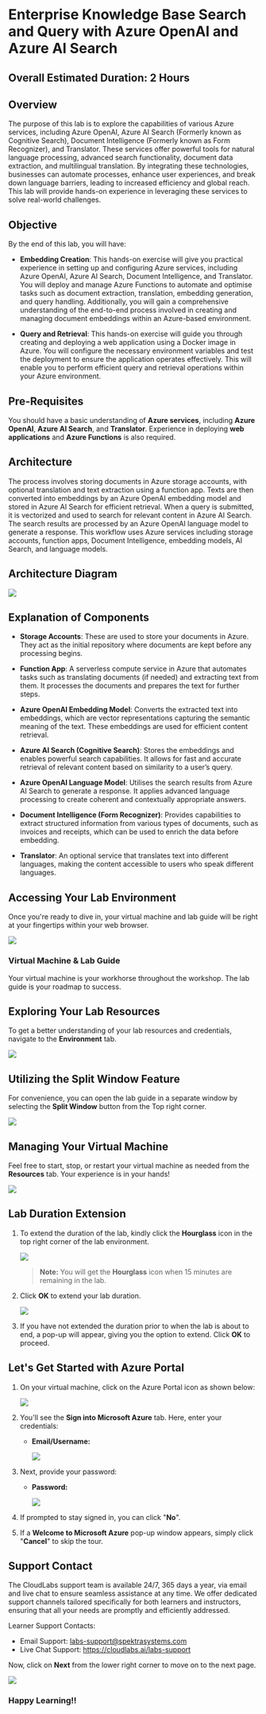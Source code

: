 # Enterprise Knowledge Base Search and Query with Azure OpenAI and Azure AI Search

## Overall Estimated Duration: 2 Hours

## Overview 
The purpose of this lab is to explore the capabilities of various Azure services, including Azure OpenAI, Azure AI Search (Formerly known as Cognitive Search), Document Intelligence (Formerly known as Form Recognizer), and Translator. These services offer powerful tools for natural language processing, advanced search functionality, document data extraction, and multilingual translation. By integrating these technologies, businesses can automate processes, enhance user experiences, and break down language barriers, leading to increased efficiency and global reach. This lab will provide hands-on experience in leveraging these services to solve real-world challenges.

## Objective

By the end of this lab, you will have:

- **Embedding Creation**: This hands-on exercise will give you practical experience in setting up and configuring Azure services, including Azure OpenAI, Azure AI Search, Document Intelligence, and Translator. You will deploy and manage Azure Functions to automate and optimise tasks such as document extraction, translation, embedding generation, and query handling. Additionally, you will gain a comprehensive understanding of the end-to-end process involved in creating and managing document embeddings within an Azure-based environment.

- **Query and Retrieval**: This hands-on exercise will guide you through creating and deploying a web application using a Docker image in Azure. You will configure the necessary environment variables and test the deployment to ensure the application operates effectively. This will enable you to perform efficient query and retrieval operations within your Azure environment.


## Pre-Requisites
You should have a basic understanding of **Azure services**, including **Azure OpenAI**, **Azure AI Search**, and **Translator**. Experience in deploying **web applications** and **Azure Functions** is also required.


## Architecture

The process involves storing documents in Azure storage accounts, with optional translation and text extraction using a function app. Texts are then converted into embeddings by an Azure OpenAI embedding model and stored in Azure AI Search for efficient retrieval. When a query is submitted, it is vectorized and used to search for relevant content in Azure AI Search. The search results are processed by an Azure OpenAI language model to generate a response. This workflow uses Azure services including storage accounts, function apps, Document Intelligence, embedding models, AI Search, and language models.

## Architecture Diagram

![](./media/30.png)

## Explanation of Components

- **Storage Accounts**: These are used to store your documents in Azure. They act as the initial repository where documents are kept before any processing begins.

- **Function App**: A serverless compute service in Azure that automates tasks such as translating documents (if needed) and extracting text from them. It processes the documents and prepares the text for further steps.

- **Azure OpenAI Embedding Model**: Converts the extracted text into embeddings, which are vector representations capturing the semantic meaning of the text. These embeddings are used for efficient content retrieval.

- **Azure AI Search (Cognitive Search)**: Stores the embeddings and enables powerful search capabilities. It allows for fast and accurate retrieval of relevant content based on similarity to a user’s query.

- **Azure OpenAI Language Model**: Utilises the search results from Azure AI Search to generate a response. It applies advanced language processing to create coherent and contextually appropriate answers.

- **Document Intelligence (Form Recognizer)**: Provides capabilities to extract structured information from various types of documents, such as invoices and receipts, which can be used to enrich the data before embedding.

- **Translator**: An optional service that translates text into different languages, making the content accessible to users who speak different languages.

## Accessing Your Lab Environment
 
Once you're ready to dive in, your virtual machine and lab guide will be right at your fingertips within your web browser.
 
![](./media/1.png)

### Virtual Machine & Lab Guide
 
Your virtual machine is your workhorse throughout the workshop. The lab guide is your roadmap to success.
 
## Exploring Your Lab Resources
 
To get a better understanding of your lab resources and credentials, navigate to the **Environment** tab.
 
![](./media/2.png)
 
## Utilizing the Split Window Feature
 
For convenience, you can open the lab guide in a separate window by selecting the **Split Window** button from the Top right corner.
 
![](./media/3.png)
 
## Managing Your Virtual Machine
 
Feel free to start, stop, or restart your virtual machine as needed from the **Resources** tab. Your experience is in your hands!
 
![](./media/4.png)
 
## Lab Duration Extension

1. To extend the duration of the lab, kindly click the **Hourglass** icon in the top right corner of the lab environment. 

    ![](./media/5.png)

    >**Note:** You will get the **Hourglass** icon when 15 minutes are remaining in the lab.

2. Click **OK** to extend your lab duration.
 
   ![](./media/6.png)

3. If you have not extended the duration prior to when the lab is about to end, a pop-up will appear, giving you the option to extend. Click **OK** to proceed.

## Let's Get Started with Azure Portal
 
1. On your virtual machine, click on the Azure Portal icon as shown below:
 
   ![](./media/7.png)

2. You'll see the **Sign into Microsoft Azure** tab. Here, enter your credentials:
 
   - **Email/Username:** <inject key="AzureAdUserEmail"></inject>
 
     ![](./media/8.png)
 
3. Next, provide your password:
 
   - **Password:** <inject key="AzureAdUserPassword"></inject>
 
     ![](./media/9.png)
 
4. If prompted to stay signed in, you can click "**No**".
 
5. If a **Welcome to Microsoft Azure** pop-up window appears, simply click "**Cancel**" to skip the tour.
   
## Support Contact
 
The CloudLabs support team is available 24/7, 365 days a year, via email and live chat to ensure seamless assistance at any time. We offer dedicated support channels tailored specifically for both learners and instructors, ensuring that all your needs are promptly and efficiently addressed.

Learner Support Contacts:
- Email Support: labs-support@spektrasystems.com
- Live Chat Support: https://cloudlabs.ai/labs-support

Now, click on **Next** from the lower right corner to move on to the next page.
 
   ![](./media/10.png)

### Happy Learning!!
